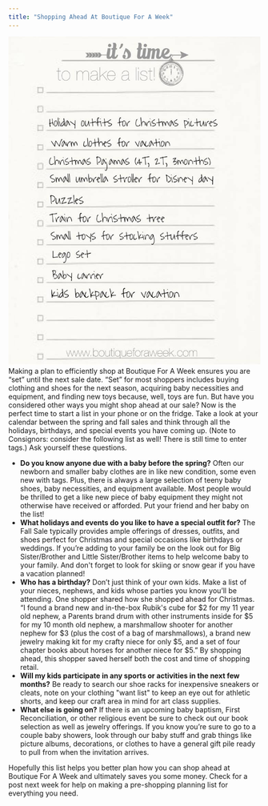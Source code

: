 ```yaml
---
title: "Shopping Ahead At Boutique For A Week"
---
```


![](/img/blog/list.jpg) Making a plan to efficiently shop at Boutique For A Week ensures you are “set” until the next sale date. “Set” for most shoppers includes buying clothing and shoes for the next season, acquiring baby necessities and equipment, and finding new toys because, well, toys are fun. But have you considered other ways you might shop ahead at our sale? Now is the perfect time to start a list in your phone or on the fridge. Take a look at your calendar between the spring and fall sales and think through all the holidays, birthdays, and special events you have coming up. (Note to Consignors: consider the following list as well! There is still time to enter tags.) Ask yourself these questions.

* **Do you know anyone due with a baby before the spring?** Often our newborn and smaller baby clothes are in like new condition, some even new with tags. Plus, there is always a large selection of teeny baby shoes, baby necessities, and equipment available. Most people would be thrilled to get a like new piece of baby equipment they might not otherwise have received or afforded. Put your friend and her baby on the list!
* **What holidays and events do you like to have a special outfit for?** The Fall Sale typically provides ample offerings of dresses, outfits, and shoes perfect for Christmas and special occasions like birthdays or weddings. If you’re adding to your family be on the look out for Big Sister/Brother and Little Sister/Brother items to help welcome baby to your family. And don't forget to look for skiing or snow gear if you have a vacation planned!
* **Who has a birthday?** Don’t just think of your own kids. Make a list of your nieces, nephews, and kids whose parties you know you’ll be attending. One shopper shared how she shopped ahead for Christmas. “I found a brand new and in-the-box Rubik's cube for $2 for my 11 year old nephew, a Parents brand drum with other instruments inside for $5 for my 10 month old nephew, a marshmallow shooter for another nephew for $3 (plus the cost of a bag of marshmallows), a brand new jewelry making kit for my crafty niece for only $5, and a set of four chapter books about horses for another niece for $5.” By shopping ahead, this shopper saved herself both the cost and time of shopping retail.
* **Will my kids participate in any sports or activities in the next few months?** Be ready to search our shoe racks for inexpensive sneakers or cleats, note on your clothing "want list" to keep an eye out for athletic shorts, and keep our craft area in mind for art class supplies.
* **What else is going on?** If there is an upcoming baby baptism, First Reconciliation, or other religious event be sure to check out our book selection as well as jewelry offerings. If you know you’re sure to go to a couple baby showers, look through our baby stuff and grab things like picture albums, decorations, or clothes to have a general gift pile ready to pull from when the invitation arrives.

Hopefully this list helps you better plan how you can shop ahead at Boutique For A Week and ultimately saves you some money. Check for a post next week for help on making a pre-shopping planning list for everything you need.
